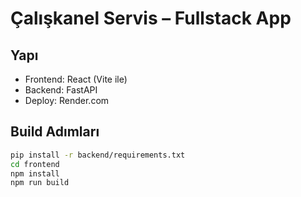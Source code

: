 # Çalışkanel Servis – Fullstack App

## Yapı

- Frontend: React (Vite ile)
- Backend: FastAPI
- Deploy: Render.com

## Build Adımları

```bash
pip install -r backend/requirements.txt
cd frontend
npm install
npm run build
